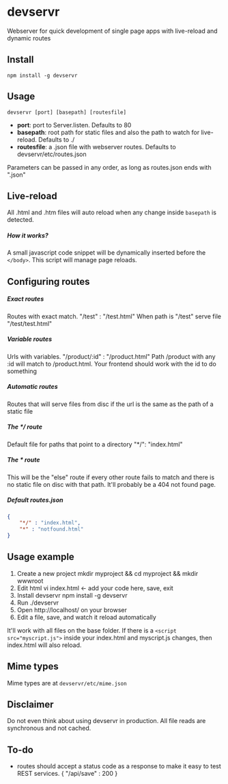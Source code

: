 # devservr

Webserver for quick development of single page apps with live-reload and dynamic routes

## Install

    npm install -g devservr

## Usage

    devservr [port] [basepath] [routesfile]

- **port**: port to Server.listen. Defaults to 80
- **basepath**: root path for static files and also the path to watch for live-reload. Defaults to ./
- **routesfile**: a .json file with webserver routes. Defaults to devservr/etc/routes.json

Parameters can be passed in any order, as long as routes.json ends with ".json"


## Live-reload
All .html and .htm files will auto reload when any change inside `basepath` is detected.

##### How it works?
A small javascript code snippet will be dynamically inserted before the `</body>`. This script will manage page reloads.

## Configuring routes

##### Exact routes
Routes with exact match.
        "/test" : "/test.html"
When path is "/test" serve file "/test/test.html"


##### Variable routes
Urls with variables.
        "/product/:id" : "/product.html"
Path /product with any :id will match to /product.html. Your frontend should work with the id to do something


##### Automatic routes
Routes that will serve files from disc if the url is the same as the path of a static file


##### The */ route
Default file for paths that point to a directory
        "*/": "index.html"


##### The * route
This will be the "else" route if every other route fails to match and there is no static file on disc with that path. It'll probably be a 404 not found page.


##### Default routes.json
```json
{
    "*/" : "index.html",
    "*" : "notfound.html"
}
```

## Usage example
1. Create a new project
        mkdir myproject && cd myproject && mkdir wwwroot
2. Edit html
        vi index.html <- add your code here, save, exit
3. Install devservr
        npm install -g devservr
4. Run
        ./devservr
5. Open http://localhost/ on your browser
6. Edit a file, save, and watch it reload automatically

It'll work with all files on the base folder. If there is a `<script src="myscript.js">` inside your index.html and myscript.js changes, then index.html will also reload.


## Mime types
Mime types are at `devservr/etc/mime.json`

## Disclaimer
Do not even think about using devservr in production. All file reads are synchronous and not cached.

## To-do
- routes should accept a status code as a response to make it easy to test REST services. { "/api/save" : 200 }
